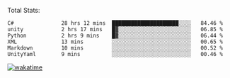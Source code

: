 Total Stats:
<!--START_SECTION:waka-->

```text
C#               28 hrs 12 mins  █████████████████████░░░░   84.46 %
unity            2 hrs 17 mins   █▓░░░░░░░░░░░░░░░░░░░░░░░   06.85 %
Python           2 hrs 9 mins    █▓░░░░░░░░░░░░░░░░░░░░░░░   06.44 %
XML              13 mins         ░░░░░░░░░░░░░░░░░░░░░░░░░   00.65 %
Markdown         10 mins         ░░░░░░░░░░░░░░░░░░░░░░░░░   00.52 %
UnityYaml        9 mins          ░░░░░░░░░░░░░░░░░░░░░░░░░   00.46 %
```

<!--END_SECTION:waka-->

[![wakatime](https://wakatime.com/badge/user/d6a1e036-2153-43d6-9604-0dce67457b7f.svg)](https://wakatime.com/@d6a1e036-2153-43d6-9604-0dce67457b7f)
